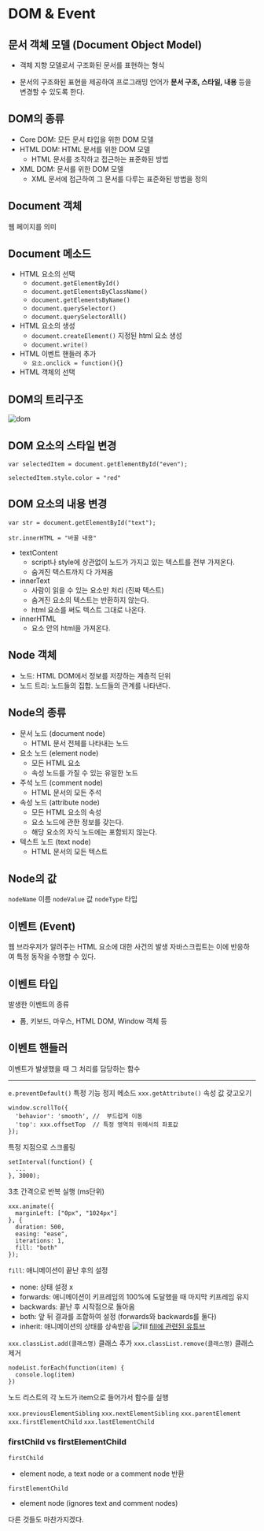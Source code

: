# DOM & Event

## 문서 객체 모델 (Document Object Model)

- 객체 지향 모델로서 구조화된 문서를 표현하는 형식

- 문서의 구조화된 표현을 제공하여 프로그래밍 언어가 **문서 구조, 스타일, 내용** 등을 변경할 수 있도록 한다.

## DOM의 종류

- Core DOM: 모든 문서 타입을 위한 DOM 모델
- HTML DOM: HTML 문서를 위한 DOM 모델
  - HTML 문서를 조작하고 접근하는 표준화된 방법
- XML DOM: 문서를 위한 DOM 모델
  - XML 문서에 접근하여 그 문서를 다루는 표준화된 방법을 정의

## Document 객체

웹 페이지를 의미

## Document 메소드

- HTML 요소의 선택
  - `document.getElementById()`
  - `document.getElementsByClassName()`
  - `document.getElementsByName()`
  - `document.querySelector()`
  - `document.querySelectorAll()`
- HTML 요소의 생성
  - `document.createElement()` 지정된 html 요소 생성
  - `document.write()`
- HTML 이벤트 핸들러 추가
  - `요소.onclick = function(){}`
- HTML 객체의 선택

## DOM의 트리구조

![dom](https://miro.medium.com/max/1088/1*NA2VKR09ECb8PEgYDteR3w.gif)

## DOM 요소의 스타일 변경

```
var selectedItem = document.getElementById("even");

selectedItem.style.color = "red"
```

## DOM 요소의 내용 변경

```
var str = document.getElementById("text");

str.innerHTML = "바꿀 내용"
```

- textContent
  - script나 style에 상관없이 노드가 가지고 있는 텍스트를 전부 가져온다.
  - 숨겨진 텍스트까지 다 가져옴
- innerText
  - 사람이 읽을 수 있는 요소만 처리 (진짜 텍스트)
  - 숨겨진 요소의 텍스트는 반환하지 않는다.
  - html 요소를 써도 텍스트 그대로 나온다.
- innerHTML
  - 요소 안의 html을 가져온다.

## Node 객체

- 노드: HTML DOM에서 정보를 저장하는 계층적 단위
- 노드 트리: 노드들의 집합. 노드들의 관계를 나타낸다.

## Node의 종류

- 문서 노드 (document node)
  - HTML 문서 전체를 나타내는 노드
- 요소 노드 (element node)
  - 모든 HTML 요소
  - 속성 노드를 가질 수 있는 유일한 노드
- 주석 노드 (comment node)
  - HTML 문서의 모든 주석
- 속성 노드 (attribute node)
  - 모든 HTML 요소의 속성
  - 요소 노드에 관한 정보를 갖는다.
  - 해당 요소의 자식 노드에는 포함되지 않는다.
- 텍스트 노드 (text node)
  - HTML 문서의 모든 텍스트

## Node의 값

`nodeName` 이름
`nodeValue` 값
`nodeType` 타입

## 이벤트 (Event)

웹 브라우저가 알려주는 HTML 요소에 대한 사건의 발생
자바스크립트는 이에 반응하여 특정 동작을 수행할 수 있다.

## 이벤트 타입

발생한 이벤트의 종류

- 폼, 키보드, 마우스, HTML DOM, Window 객체 등

## 이벤트 핸들러

이벤트가 발생했을 때 그 처리를 담당하는 함수

---

`e.preventDefault()` 특정 기능 정지 메소드
`xxx.getAttribute()` 속성 값 갖고오기

```
window.scrollTo({
  'behavior': 'smooth', //  부드럽게 이동
  'top': xxx.offsetTop  // 특정 영역의 위에서의 좌표값
});
```

특정 지점으로 스크롤링

```
setInterval(function() {
  ...
}, 3000);
```

3초 간격으로 반복 실행 (ms단위)

```
xxx.animate({
  marginLeft: ["0px", "1024px"]
}, {
  duration: 500,
  easing: "ease",
  iterations: 1,
  fill: "both"
});
```

`fill`: 애니메이션이 끝난 후의 설정

- none: 상태 설정 x
- forwards: 애니메이션이 키프레임의 100%에 도달했을 때 마지막 키프레임 유지
- backwards: 끝난 후 시작점으로 돌아옴
- both: 앞 뒤 결과를 조합하여 설정 (forwards와 backwards를 둘다)
- inherit: 애니메이션의 상태를 상속받음
  ![fill](https://t1.daumcdn.net/thumb/R1280x0.fgif/?fname=http://t1.daumcdn.net/brunch/service/user/L61/image/0Q7zk8HAG6G9jSVnvyVXugv3mi8.gif)
  [fill에 관련된 유튜브](https://www.youtube.com/watch?v=irJXZnA3g5U)

`xxx.classList.add(클래스명)` 클래스 추가
`xxx.classList.remove(클래스명)` 클래스 제거

```
nodeList.forEach(function(item) {
  console.log(item)
})
```

노드 리스트의 각 노드가 item으로 들어가서 함수를 실행

`xxx.previousElementSibling`
`xxx.nextElementSibling`
`xxx.parentElement`
`xxx.firstElementChild`
`xxx.lastElementChild`

### firstChild vs firstElementChild

`firstChild`

- element node, a text node or a comment node 반환

`firstElementChild`

- element node (ignores text and comment nodes)

다른 것들도 마찬가지겠다.
